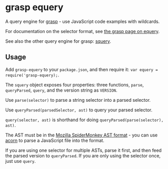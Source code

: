 # grasp equery
A query engine for [grasp](http://graspjs.com) - use JavaScript code examples with wildcards.

For documentation on the selector format, see [the grasp page on equery](http://graspjs.com/docs/equery).

See also the other query engine for grasp: [squery](https://github.com/gkz/grasp-squery).

## Usage

Add `grasp-equery` to your `package.json`, and then require it: `var equery = require('grasp-equery);`.

The `squery` object exposes four properties: three functions, `parse`, `queryParsed`, `query`, and the version string as `VERSION`.

Use `parse(selector)` to parse a string selector into a parsed selector.

Use `queryParsed(parsedSelector, ast)` to query your parsed selector.

`query(selector, ast)` is shorthand for doing `queryParsed(parse(selector), ast)`.

The AST must be in the [Mozilla SpiderMonkey AST format](https://developer.mozilla.org/en-US/docs/SpiderMonkey/Parser_API) - you can use [acorn](https://github.com/marijnh/acorn) to parse a JavaScript file into the format.

If you are using one selector for multiple ASTs, parse it first, and then feed the parsed version to `queryParsed`. If you are only using the selector once, just use `query`.
